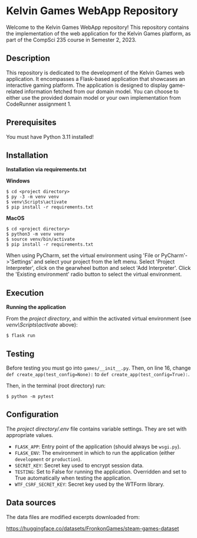 # Kelvin Games WebApp Repository

Welcome to the Kelvin Games WebApp repository! This repository contains the implementation of the web application for the Kelvin Games platform, as part of the CompSci 235 course in Semester 2, 2023.

## Description

This repository is dedicated to the development of the Kelvin Games web application. It encompasses a Flask-based application that showcases an interactive gaming platform. The application is designed to display game-related information fetched from our domain model. You can choose to either use the provided domain model or your own implementation from CodeRunner assignment 1.


## Prerequisites
You must have Python 3.11 installed!

## Installation

**Installation via requirements.txt**

**Windows**
```shell
$ cd <project directory>
$ py -3 -m venv venv
$ venv\Scripts\activate
$ pip install -r requirements.txt
```

**MacOS**
```shell
$ cd <project directory>
$ python3 -m venv venv
$ source venv/bin/activate
$ pip install -r requirements.txt
```

When using PyCharm, set the virtual environment using 'File or PyCharm'->'Settings' and select your project from the left menu. Select 'Project Interpreter', click on the gearwheel button and select 'Add Interpreter'. Click the 'Existing environment' radio button to select the virtual environment. 

## Execution

**Running the application**

From the *project directory*, and within the activated virtual environment (see *venv\Scripts\activate* above):

````shell
$ flask run
```` 

## Testing
Before testing you must go into ```games/__init__.py```.
Then, on line 16, change ```def create_app(test_config=None):``` to ```def create_app(test_config=True):```.

Then, in the terminal (root directory) run:
```shell
$ python -m pytest
```

## Configuration

The *project directory/.env* file contains variable settings. They are set with appropriate values.

* `FLASK_APP`: Entry point of the application (should always be `wsgi.py`).
* `FLASK_ENV`: The environment in which to run the application (either `development` or `production`).
* `SECRET_KEY`: Secret key used to encrypt session data.
* `TESTING`: Set to False for running the application. Overridden and set to True automatically when testing the application.
* `WTF_CSRF_SECRET_KEY`: Secret key used by the WTForm library.
 
## Data sources

The data files are modified excerpts downloaded from:

https://huggingface.co/datasets/FronkonGames/steam-games-dataset



